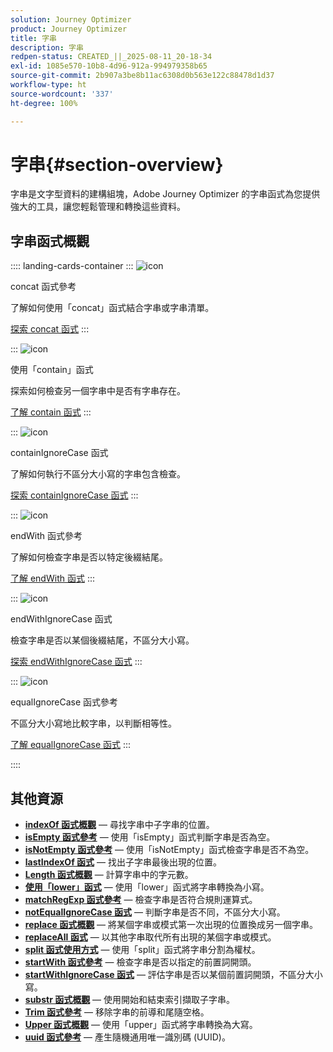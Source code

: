 ```yaml
---
solution: Journey Optimizer
product: Journey Optimizer
title: 字串
description: 字串
redpen-status: CREATED_||_2025-08-11_20-18-34
exl-id: 1085e570-10b8-4d96-912a-994979358b65
source-git-commit: 2b907a3be8b11ac6308d0b563e122c88478d1d37
workflow-type: ht
source-wordcount: '337'
ht-degree: 100%

---
```


# 字串{#section-overview}

字串是文字型資料的建構組塊，Adobe Journey Optimizer 的字串函式為您提供強大的工具，讓您輕鬆管理和轉換這些資料。

## 字串函式概觀

:::: landing-cards-container
:::
![icon](https://cdn.experienceleague.adobe.com/icons/code-branch.svg)

concat 函式參考

了解如何使用「concat」函式結合字串或字串清單。

[探索 concat 函式](../using/building-journeys/functions/functionconcat.md)
:::

:::
![icon](https://cdn.experienceleague.adobe.com/icons/code-branch.svg)

使用「contain」函式

探索如何檢查另一個字串中是否有字串存在。

[了解 contain 函式](../using/building-journeys/functions/functioncontain.md)
:::

:::
![icon](https://cdn.experienceleague.adobe.com/icons/code-branch.svg)

containIgnoreCase 函式

了解如何執行不區分大小寫的字串包含檢查。

[探索 containIgnoreCase 函式](../using/building-journeys/functions/functioncontainwithignorecase.md)
:::

:::
![icon](https://cdn.experienceleague.adobe.com/icons/code-branch.svg)

endWith 函式參考

了解如何檢查字串是否以特定後綴結尾。

[了解 endWith 函式](../using/building-journeys/functions/functionendwith.md)
:::

:::
![icon](https://cdn.experienceleague.adobe.com/icons/code-branch.svg)

endWithIgnoreCase 函式

檢查字串是否以某個後綴結尾，不區分大小寫。

[探索 endWithIgnoreCase 函式](../using/building-journeys/functions/functionendwithignorecase.md)
:::

:::
![icon](https://cdn.experienceleague.adobe.com/icons/code-branch.svg)

equalIgnoreCase 函式參考

不區分大小寫地比較字串，以判斷相等性。

[了解 equalIgnoreCase 函式](../using/building-journeys/functions/functionequalignorecase.md)
:::

::::


## 其他資源

- **[indexOf 函式概觀](../using/building-journeys/functions/functionindexof.md)** — 尋找字串中子字串的位置。
- **[isEmpty 函式參考](../using/building-journeys/functions/functionisempty.md)** — 使用「isEmpty」函式判斷字串是否為空。
- **[isNotEmpty 函式參考](../using/building-journeys/functions/functionisnotempty.md)** — 使用「isNotEmpty」函式檢查字串是否不為空。
- **[lastIndexOf 函式](../using/building-journeys/functions/functionlastindexof.md)** — 找出子字串最後出現的位置。
- **[Length 函式概觀](../using/building-journeys/functions/functionlength.md)** — 計算字串中的字元數。
- **[使用「lower」函式](../using/building-journeys/functions/functionlower.md)** — 使用「lower」函式將字串轉換為小寫。
- **[matchRegExp 函式參考](../using/building-journeys/functions/functionmatchregexp.md)** — 檢查字串是否符合規則運算式。
- **[notEqualIgnoreCase 函式](../using/building-journeys/functions/functionnotequalignorecase.md)** — 判斷字串是否不同，不區分大小寫。
- **[replace 函式概觀](../using/building-journeys/functions/functionreplace.md)** — 將某個字串或模式第一次出現的位置換成另一個字串。
- **[replaceAll 函式](../using/building-journeys/functions/functionreplaceall.md)** — 以其他字串取代所有出現的某個字串或模式。
- **[split 函式使用方式](../using/building-journeys/functions/functionsplit.md)** — 使用「split」函式將字串分割為權杖。
- **[startWith 函式參考](../using/building-journeys/functions/functionstartwith.md)** — 檢查字串是否以指定的前置詞開頭。
- **[startWithIgnoreCase 函式](../using/building-journeys/functions/functionstartwithignorecase.md)** — 評估字串是否以某個前置詞開頭，不區分大小寫。
- **[substr 函式概觀](../using/building-journeys/functions/functionsubstr.md)** — 使用開始和結束索引擷取子字串。
- **[Trim 函式參考](../using/building-journeys/functions/functiontrim.md)** — 移除字串的前導和尾隨空格。
- **[Upper 函式概觀](../using/building-journeys/functions/functionupper.md)** — 使用「upper」函式將字串轉換為大寫。
- **[uuid 函式參考](../using/building-journeys/functions/functionuuid.md)** — 產生隨機通用唯一識別碼 (UUID)。
